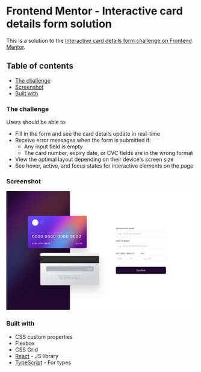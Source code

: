 # Frontend Mentor - Interactive card details form solution

This is a solution to the [Interactive card details form challenge on Frontend Mentor](https://www.frontendmentor.io/challenges/interactive-card-details-form-XpS8cKZDWw).

## Table of contents

- [The challenge](#the-challenge)
- [Screenshot](#screenshot)
- [Built with](#built-with)

### The challenge

Users should be able to:

- Fill in the form and see the card details update in real-time
- Receive error messages when the form is submitted if:
  - Any input field is empty
  - The card number, expiry date, or CVC fields are in the wrong format
- View the optimal layout depending on their device's screen size
- See hover, active, and focus states for interactive elements on the page

### Screenshot

![](./design/desktop-design.jpg)

### Built with

- CSS custom properties
- Flexbox
- CSS Grid
- [React](https://reactjs.org/) - JS library
- [TypeScript](https://www.typescriptlang.org/) - For types

